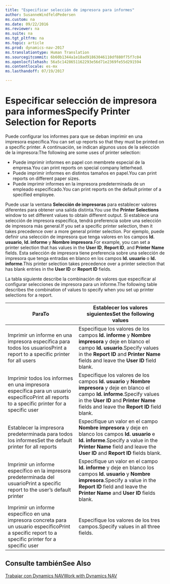 ```yaml
---
title: "Especificar selección de impresora para informes"
author: SusanneWindfeldPedersen
ms.custom: na
ms.date: 09/22/2016
ms.reviewer: na
ms.suite: na
ms.tgt_pltfrm: na
ms.topic: article
ms.prod: dynamics-nav-2017
ms.translationtype: Human Translation
ms.sourcegitcommit: 6b60b1344a1e18ad91863046110df880f75f7c04
ms.openlocfilehash: 56a5c1428651162293e56d71e2369fe55d291594
ms.contentlocale: es-mx
ms.lasthandoff: 07/19/2017

---
```

    
# <a name="specify-printer-selection-for-reports"></a><span data-ttu-id="65a1f-102">Especificar selección de impresora para informes</span><span class="sxs-lookup"><span data-stu-id="65a1f-102">Specify Printer Selection for Reports</span></span>
<span data-ttu-id="65a1f-103">Puede configurar los informes para que se deban imprimir en una impresora específica.</span><span class="sxs-lookup"><span data-stu-id="65a1f-103">You can set up reports so that they must be printed on a specific printer.</span></span> <span data-ttu-id="65a1f-104">A continuación, se indican algunos usos de la selección de la impresora:</span><span class="sxs-lookup"><span data-stu-id="65a1f-104">The following are some uses of printer selection:</span></span> 

- <span data-ttu-id="65a1f-105">Puede imprimir informes en papel con membrete especial de la empresa.</span><span class="sxs-lookup"><span data-stu-id="65a1f-105">You can print reports on special company letterhead.</span></span>
- <span data-ttu-id="65a1f-106">Puede imprimir informes en distintos tamaños en papel.</span><span class="sxs-lookup"><span data-stu-id="65a1f-106">You can print reports on different paper sizes.</span></span>
- <span data-ttu-id="65a1f-107">Puede imprimir informes en la impresora predeterminada de un empleado especificado.</span><span class="sxs-lookup"><span data-stu-id="65a1f-107">You can print reports on the default printer of a specified employee.</span></span>

<span data-ttu-id="65a1f-108">Puede usar la ventana **Selección de impresoras** para establecer valores diferentes para obtener una salida distinta.</span><span class="sxs-lookup"><span data-stu-id="65a1f-108">You use the **Printer Selections** window to set different values to obtain different output.</span></span> <span data-ttu-id="65a1f-109">Si establece una selección de impresora específica, tendrá preferencia sobre una selección de impresora más general.</span><span class="sxs-lookup"><span data-stu-id="65a1f-109">If you set a specific printer selection, then it takes precedence over a more general printer selection.</span></span> <span data-ttu-id="65a1f-110">Por ejemplo, puede definir una selección de impresora que tenga valores en los campos **Id. usuario**, **Id. informe** y **Nombre impresora**.</span><span class="sxs-lookup"><span data-stu-id="65a1f-110">For example, you can set a printer selection that has values in the **User ID**, **Report ID**, and **Printer Name** fields.</span></span> <span data-ttu-id="65a1f-111">Esta selección de impresora tiene preferencia sobre una selección de impresora que tenga entradas en blanco en los campos **Id. usuario** o **Id. informe**.</span><span class="sxs-lookup"><span data-stu-id="65a1f-111">This printer selection takes precedence over a printer selection that has blank entries in the **User ID** or **Report ID** fields.</span></span> 

<span data-ttu-id="65a1f-112">La tabla siguiente describe la combinación de valores que especificar al configurar selecciones de impresora para un informe.</span><span class="sxs-lookup"><span data-stu-id="65a1f-112">The following table describes the combination of values to specify when you set up printer selections for a report.</span></span>

|<span data-ttu-id="65a1f-113">Para</span><span class="sxs-lookup"><span data-stu-id="65a1f-113">To</span></span>                                                 |<span data-ttu-id="65a1f-114">Establecer los valores siguientes</span><span class="sxs-lookup"><span data-stu-id="65a1f-114">Set the following values</span></span>                                             |
|---------------------------------------------------|---------------------------------------------------------------------|
|<span data-ttu-id="65a1f-115">Imprimir un informe en una impresora específica para todos los usuarios</span><span class="sxs-lookup"><span data-stu-id="65a1f-115">Print a report to a specific printer for all users</span></span> |<span data-ttu-id="65a1f-116">Especifique los valores de los campos **Id. informe** y **Nombre impresora** y deje en blanco el campo **Id. usuario**.</span><span class="sxs-lookup"><span data-stu-id="65a1f-116">Specify values in the **Report ID** and **Printer Name** fields and leave the **User ID** field blank.</span></span>|
|<span data-ttu-id="65a1f-117">Imprimir todos los informes en una impresora específica para un usuario específico</span><span class="sxs-lookup"><span data-stu-id="65a1f-117">Print all reports to a specific printer for a specific user</span></span>|<span data-ttu-id="65a1f-118">Especifique los valores de los campos **Id. usuario** y **Nombre impresora** y deje en blanco el campo **Id. informe**.</span><span class="sxs-lookup"><span data-stu-id="65a1f-118">Specify values in the **User ID** and **Printer Name** fields and leave the **Report ID** field blank.</span></span>|
|<span data-ttu-id="65a1f-119">Establecer la impresora predeterminada para todos los informes</span><span class="sxs-lookup"><span data-stu-id="65a1f-119">Set the default printer for all reports</span></span>|<span data-ttu-id="65a1f-120">Especifique un valor en el campo **Nombre impresora** y deje en blanco los campos **Id. usuario** e **Id. informe**.</span><span class="sxs-lookup"><span data-stu-id="65a1f-120">Specify a value in the **Printer Name** field and leave the **User ID** and **Report ID** fields blank.</span></span>|
|<span data-ttu-id="65a1f-121">Imprimir un informe específico en la impresora predeterminada del usuario</span><span class="sxs-lookup"><span data-stu-id="65a1f-121">Print a specific report to the user’s default printer</span></span>|<span data-ttu-id="65a1f-122">Especifique un valor en el campo **Id. informe** y deje en blanco los campos **Id. usuario** y **Nombre impresora**.</span><span class="sxs-lookup"><span data-stu-id="65a1f-122">Specify a value in the **Report ID** field and leave the **Printer Name** and **User ID** fields blank.</span></span>|
|<span data-ttu-id="65a1f-123">Imprimir un informe específico en una impresora concreta para un usuario específico</span><span class="sxs-lookup"><span data-stu-id="65a1f-123">Print a specific report to a specific printer for a specific user</span></span>|<span data-ttu-id="65a1f-124">Especifique los valores de los tres campos.</span><span class="sxs-lookup"><span data-stu-id="65a1f-124">Specify values in all three fields.</span></span>|

## <a name="see-also"></a><span data-ttu-id="65a1f-125">Consulte también</span><span class="sxs-lookup"><span data-stu-id="65a1f-125">See Also</span></span>
[<span data-ttu-id="65a1f-126">Trabajar con Dynamics NAV</span><span class="sxs-lookup"><span data-stu-id="65a1f-126">Work with Dynamics NAV</span></span>](ui-work-product.md)

